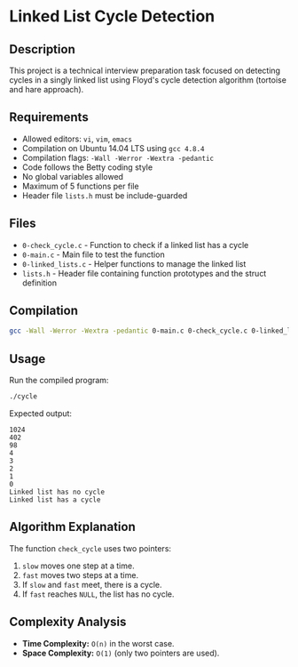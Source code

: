 # Linked List Cycle Detection

## Description
This project is a technical interview preparation task focused on detecting cycles in a singly linked list using Floyd's cycle detection algorithm (tortoise and hare approach).

## Requirements
- Allowed editors: `vi`, `vim`, `emacs`
- Compilation on Ubuntu 14.04 LTS using `gcc 4.8.4`
- Compilation flags: `-Wall -Werror -Wextra -pedantic`
- Code follows the Betty coding style
- No global variables allowed
- Maximum of 5 functions per file
- Header file `lists.h` must be include-guarded

## Files
- `0-check_cycle.c` - Function to check if a linked list has a cycle
- `0-main.c` - Main file to test the function
- `0-linked_lists.c` - Helper functions to manage the linked list
- `lists.h` - Header file containing function prototypes and the struct definition

## Compilation
```sh
gcc -Wall -Werror -Wextra -pedantic 0-main.c 0-check_cycle.c 0-linked_lists.c -o cycle
```

## Usage
Run the compiled program:
```sh
./cycle
```
Expected output:
```
1024
402
98
4
3
2
1
0
Linked list has no cycle
Linked list has a cycle
```

## Algorithm Explanation
The function `check_cycle` uses two pointers:
1. `slow` moves one step at a time.
2. `fast` moves two steps at a time.
3. If `slow` and `fast` meet, there is a cycle.
4. If `fast` reaches `NULL`, the list has no cycle.

## Complexity Analysis
- **Time Complexity:** `O(n)` in the worst case.
- **Space Complexity:** `O(1)` (only two pointers are used).